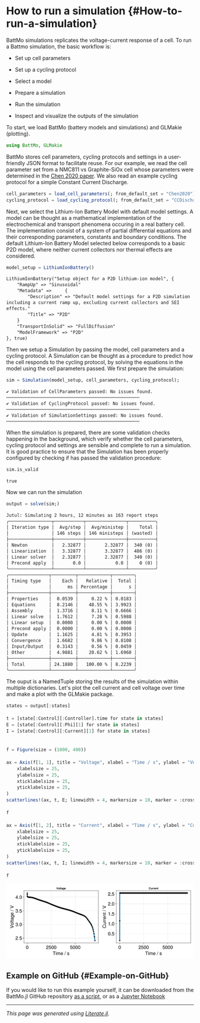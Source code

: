 


# How to run a simulation {#How-to-run-a-simulation}

BattMo simulations replicates the voltage-current response of a cell. To run a Battmo simulation, the basic workflow is:
- Set up cell parameters
  
- Set up a cycling protocol
  
- Select a model
  
- Prepare a simulation
  
- Run the simulation
  
- Inspect and visualize the outputs of the simulation
  

To start, we load BattMo (battery models and simulations) and GLMakie (plotting).

```julia
using BattMo, GLMakie
```


BattMo stores cell parameters, cycling protocols and settings in a user-friendly JSON format to facilitate reuse. For our example, we read the cell parameter set from a NMC811 vs Graphite-SiOx cell whose parameters were determined in the [Chen 2020 paper](https://doi.org/10.1149/1945-7111/ab9050). We also read an example cycling protocol for a simple Constant Current Discharge.

```julia
cell_parameters = load_cell_parameters(; from_default_set = "Chen2020")
cycling_protocol = load_cycling_protocol(; from_default_set = "CCDischarge")
```


Next, we select the Lithium-Ion Battery Model with default model settings. A model can be thought as a mathematical implementation of the electrochemical and transport phenomena occuring in a real battery cell. The implementation consist of a system of partial differential equations and their corresponding parameters, constants and boundary conditions. The default Lithium-Ion Battery Model selected below corresponds to a basic P2D model, where neither current collectors nor thermal effects are considered.

```julia
model_setup = LithiumIonBattery()
```


```
LithiumIonBattery("Setup object for a P2D lithium-ion model", {
    "RampUp" => "Sinusoidal"
    "Metadata" =>     {
        "Description" => "Default model settings for a P2D simulation including a current ramp up, excluding current collectors and SEI effects."
        "Title" => "P2D"
    }
    "TransportInSolid" => "FullDiffusion"
    "ModelFramework" => "P2D"
}, true)
```


Then we setup a Simulation by passing the model, cell parameters and a cycling protocol. A Simulation can be thought as a procedure to predict how the cell responds to the cycling protocol, by solving the equations in the model using the cell parameters passed. We first prepare the simulation:

```julia
sim = Simulation(model_setup, cell_parameters, cycling_protocol);
```


```
✔️ Validation of CellParameters passed: No issues found.
──────────────────────────────────────────────────
✔️ Validation of CyclingProtocol passed: No issues found.
──────────────────────────────────────────────────
✔️ Validation of SimulationSettings passed: No issues found.
──────────────────────────────────────────────────
```


When the simulation is prepared, there are some validation checks happening in the background, which verify whether the cell parameters, cycling protocol and settings are sensible and complete to run a simulation. It is good practice to ensure that the Simulation has been properly configured by checking if has passed the validation procedure:

```julia
sim.is_valid
```


```
true
```


Now we can run the simulation

```julia
output = solve(sim;)
```


```
Jutul: Simulating 2 hours, 12 minutes as 163 report steps
╭────────────────┬───────────┬───────────────┬──────────╮
│ Iteration type │  Avg/step │  Avg/ministep │    Total │
│                │ 146 steps │ 146 ministeps │ (wasted) │
├────────────────┼───────────┼───────────────┼──────────┤
│ Newton         │   2.32877 │       2.32877 │  340 (0) │
│ Linearization  │   3.32877 │       3.32877 │  486 (0) │
│ Linear solver  │   2.32877 │       2.32877 │  340 (0) │
│ Precond apply  │       0.0 │           0.0 │    0 (0) │
╰────────────────┴───────────┴───────────────┴──────────╯
╭───────────────┬─────────┬────────────┬────────╮
│ Timing type   │    Each │   Relative │  Total │
│               │      ms │ Percentage │      s │
├───────────────┼─────────┼────────────┼────────┤
│ Properties    │  0.0539 │     0.22 % │ 0.0183 │
│ Equations     │  8.2146 │    48.55 % │ 3.9923 │
│ Assembly      │  1.3716 │     8.11 % │ 0.6666 │
│ Linear solve  │  1.7612 │     7.28 % │ 0.5988 │
│ Linear setup  │  0.0000 │     0.00 % │ 0.0000 │
│ Precond apply │  0.0000 │     0.00 % │ 0.0000 │
│ Update        │  1.1625 │     4.81 % │ 0.3953 │
│ Convergence   │  1.6682 │     9.86 % │ 0.8108 │
│ Input/Output  │  0.3143 │     0.56 % │ 0.0459 │
│ Other         │  4.9881 │    20.62 % │ 1.6960 │
├───────────────┼─────────┼────────────┼────────┤
│ Total         │ 24.1880 │   100.00 % │ 8.2239 │
╰───────────────┴─────────┴────────────┴────────╯
```


The ouput is a NamedTuple storing the results of the simulation within multiple dictionaries. Let&#39;s plot the cell current and cell voltage over time and make a plot with the GLMakie package.

```julia
states = output[:states]

t = [state[:Control][:Controller].time for state in states]
E = [state[:Control][:Phi][1] for state in states]
I = [state[:Control][:Current][1] for state in states]


f = Figure(size = (1000, 400))

ax = Axis(f[1, 1], title = "Voltage", xlabel = "Time / s", ylabel = "Voltage / V",
	xlabelsize = 25,
	ylabelsize = 25,
	xticklabelsize = 25,
	yticklabelsize = 25,
)
scatterlines!(ax, t, E; linewidth = 4, markersize = 10, marker = :cross, markercolor = :black)

f

ax = Axis(f[1, 2], title = "Current", xlabel = "Time / s", ylabel = "Current / V",
	xlabelsize = 25,
	ylabelsize = 25,
	xticklabelsize = 25,
	yticklabelsize = 25,
)
scatterlines!(ax, t, I; linewidth = 4, markersize = 10, marker = :cross, markercolor = :black)

f
```

![](vfksrpx.jpeg)

## Example on GitHub {#Example-on-GitHub}

If you would like to run this example yourself, it can be downloaded from the BattMo.jl GitHub repository [as a script](https://github.com/BattMoTeam/BattMo.jl/blob/main/examples/2_run_a_simulation.jl), or as a [Jupyter Notebook](https://github.com/BattMoTeam/BattMo.jl/blob/gh-pages/dev/final_site/notebooks/2_run_a_simulation.ipynb)


---


_This page was generated using [Literate.jl](https://github.com/fredrikekre/Literate.jl)._
